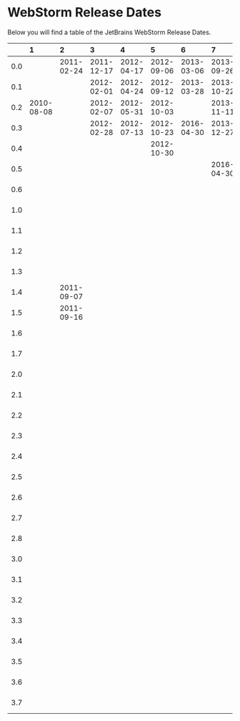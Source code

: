 # WebStorm Release Dates
Below you will find a table of the JetBrains WebStorm Release Dates.

|     | 1          | 2          | 3          | 4          | 5          | 6          | 7          | 8          | 9          | 10         | 11         | 2016       | 2017       | 2018       | 2019       | 2020       | 2021       | 2022       | 2023       | 2024       |
|----:|:-----------|:-----------|:-----------|:-----------|:-----------|:-----------|:-----------|:-----------|:-----------|:-----------|:-----------|:-----------|:-----------|:-----------|:-----------|:-----------|:-----------|:-----------|:-----------|:-----------|
| 0.0 |            | 2011-02-24 | 2011-12-17 | 2012-04-17 | 2012-09-06 | 2013-03-06 | 2013-09-26 | 2014-03-26 | 2014-10-22 | 2015-03-31 | 2015-11-02 |            |            |            |            |            |            |            |            |            |
| 0.1 |            |            | 2012-02-01 | 2012-04-24 | 2012-09-12 | 2013-03-28 | 2013-10-22 | 2014-04-07 | 2014-10-29 | 2015-04-03 | 2015-11-17 |            |            |            |            |            |            |            |            |            |
| 0.2 | 2010-08-08 |            | 2012-02-07 | 2012-05-31 | 2012-10-03 |            | 2013-11-11 | 2014-05-07 | 2014-12-15 | 2015-04-17 | 2015-12-10 |            |            |            |            |            |            |            |            |            |
| 0.3 |            |            | 2012-02-28 | 2012-07-13 | 2012-10-23 | 2016-04-30 | 2013-12-27 | 2014-05-22 | 2015-01-19 | 2015-05-22 | 2015-12-24 |            |            |            |            |            |            |            |            |            |
| 0.4 |            |            |            |            | 2012-10-30 |            |            | 2014-06-11 | 2016-05-09 | 2015-06-12 | 2016-04-29 |            |            |            |            |            |            |            |            |            |
| 0.5 |            |            |            |            |            |            | 2016-04-30 | 2014-10-14 |            | 2016-04-30 |            |            |            |            |            |            |            |            |            |            |
| 0.6 |            |            |            |            |            |            |            | 2016-05-03 |            |            |            |            |            |            |            |            |            |            |            |            |
| 1.0 |            |            |            |            |            |            |            |            |            |            |            | 2016-03-17 | 2017-03-20 | 2018-03-26 | 2019-03-25 | 2020-04-07 | 2021-04-06 | 2022-04-11 | 2023-03-28 | 2024-04-04 |
| 1.1 |            |            |            |            |            |            |            |            |            |            |            | 2016-03-30 | 2017-04-13 | 2018-04-11 | 2019-04-17 | 2020-04-30 | 2021-04-30 | 2022-05-13 | 2023-04-28 | 2024-04-17 |
| 1.2 |            |            |            |            |            |            |            |            |            |            |            | 2016-05-11 | 2017-04-26 | 2018-04-24 | 2019-05-08 | 2020-06-04 | 2021-06-01 | 2022-06-02 | 2023-05-17 | 2024-04-26 |
| 1.3 |            |            |            |            |            |            |            |            |            |            |            | 2016-05-27 | 2017-05-17 | 2018-05-09 | 2019-05-28 | 2020-07-08 | 2021-07-01 | 2022-06-23 | 2023-06-21 | 2024-05-23 |
| 1.4 |            | 2011-09-07 |            |            |            |            |            |            |            |            |            |            | 2017-06-08 | 2018-05-22 | 2019-07-30 | 2020-07-21 |            | 2022-07-20 | 2023-07-14 | 2024-06-10 |
| 1.5 |            | 2011-09-16 |            |            |            |            |            |            |            |            |            |            | 2018-03-06 | 2018-06-15 |            |            |            |            | 2024-02-15 | 2024-06-21 |
| 1.6 |            |            |            |            |            |            |            |            |            |            |            |            |            | 2018-07-30 |            |            |            |            | 2024-06-10 | 2024-08-12 |
| 1.7 |            |            |            |            |            |            |            |            |            |            |            |            |            | 2018-11-20 |            |            |            |            |            |            |
| 2.0 |            |            |            |            |            |            |            |            |            |            |            | 2016-07-11 | 2017-07-17 | 2018-07-23 | 2019-07-22 | 2020-07-27 | 2021-07-26 | 2022-07-25 | 2023-07-24 | 2024-08-12 |
| 2.1 |            |            |            |            |            |            |            |            |            |            |            | 2016-08-03 | 2017-08-02 | 2018-08-09 | 2019-08-22 | 2020-08-25 | 2021-08-25 | 2022-08-18 | 2023-08-24 | 2024-08-29 |
| 2.2 |            |            |            |            |            |            |            |            |            |            |            | 2016-08-17 | 2017-08-15 | 2018-08-22 | 2019-09-10 | 2020-09-15 | 2021-09-15 | 2022-09-15 | 2023-09-15 |            |
| 2.3 |            |            |            |            |            |            |            |            |            |            |            | 2016-09-05 | 2017-08-30 | 2018-09-05 | 2019-09-25 | 2020-10-06 | 2021-10-18 | 2022-10-10 | 2023-10-12 |            |
| 2.4 |            |            |            |            |            |            |            |            |            |            |            | 2016-10-19 | 2017-09-12 | 2018-10-04 | 2019-10-30 | 2020-11-26 | 2021-12-24 | 2022-12-16 | 2023-10-26 |            |
| 2.5 |            |            |            |            |            |            |            |            |            |            |            |            | 2017-10-20 | 2018-10-19 |            |            |            | 2023-04-06 | 2023-11-13 |            |
| 2.6 |            |            |            |            |            |            |            |            |            |            |            |            | 2018-03-06 | 2018-11-13 |            |            |            |            | 2024-02-16 |            |
| 2.7 |            |            |            |            |            |            |            |            |            |            |            |            |            | 2018-11-27 |            |            |            |            | 2024-06-10 |            |
| 2.8 |            |            |            |            |            |            |            |            |            |            |            |            |            | 2019-04-03 |            |            |            |            |            |            |
| 3.0 |            |            |            |            |            |            |            |            |            |            |            | 2016-11-14 | 2017-11-28 | 2018-11-19 | 2019-11-25 | 2020-11-30 | 2021-11-29 | 2022-11-28 | 2023-12-06 |            |
| 3.1 |            |            |            |            |            |            |            |            |            |            |            | 2016-11-23 | 2017-12-12 | 2018-12-05 | 2019-12-18 | 2020-12-29 | 2021-12-29 | 2022-12-22 | 2023-12-12 |            |
| 3.2 |            |            |            |            |            |            |            |            |            |            |            | 2016-12-13 | 2017-12-27 | 2018-12-20 | 2020-01-22 | 2021-01-26 | 2022-02-03 | 2023-01-31 | 2023-12-21 |            |
| 3.3 |            |            |            |            |            |            |            |            |            |            |            | 2017-01-31 | 2018-01-16 | 2019-01-11 | 2020-02-12 | 2021-03-16 | 2022-03-18 | 2023-03-02 | 2024-01-26 |            |
| 3.4 |            |            |            |            |            |            |            |            |            |            |            | 2017-03-07 | 2018-01-31 | 2019-01-31 | 2020-03-18 |            |            | 2023-03-16 | 2024-02-16 |            |
| 3.5 |            |            |            |            |            |            |            |            |            |            |            | 2017-03-17 | 2018-03-06 | 2019-02-27 | 2020-05-07 |            |            |            | 2024-03-15 |            |
| 3.6 |            |            |            |            |            |            |            |            |            |            |            | 2017-04-12 | 2018-11-20 | 2019-04-03 |            |            |            |            | 2024-03-25 |            |
| 3.7 |            |            |            |            |            |            |            |            |            |            |            | 2018-03-06 |            |            |            |            |            |            | 2024-06-10 |            |